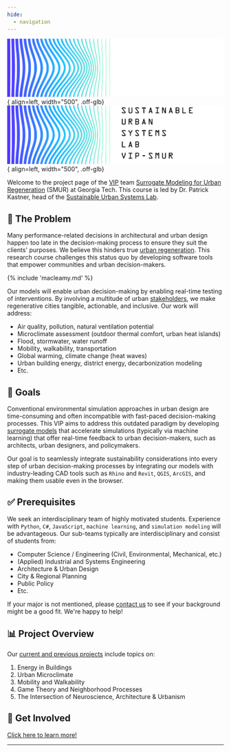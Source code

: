 ```yaml
---
hide:
  - navigation
---
```


<style>
/* find better solution for this later */
.md-typeset h1 {
  position: absolute;
  left: -999px;
}
</style>

![SustainLab Logo](images/sustainlab-smur-logo-wordmark-color-white.svg#dark-only){ align=left, width="500", .off-glb}
![SustainLab Logo](images/sustainlab-smur-logo-wordmark-color-black.svg#light-only){ align=left, width="500", .off-glb}

Welcome to the project page of the [VIP][VIP] team [Surrogate Modeling for Urban Regeneration](https://vip-smur.github.io/) (SMUR) at Georgia Tech. 
This course is led by Dr. Patrick Kastner, head of the [Sustainable Urban Systems Lab](https://sustain.arch.gatech.edu).

## 📝 The Problem

Many performance-related decisions in architectural and urban design happen too late in the decision-making process to ensure they suit the clients' purposes. 
We believe this hinders true [urban regeneration][urban regeneration]. 
This research course challenges this status quo by developing software tools that empower communities and urban decision-makers.

{% include 'macleamy.md' %} 

Our models will enable urban decision-making by enabling real-time testing of interventions. 
By involving a multitude of urban [stakeholders][stakeholders], we make regenerative cities tangible, actionable, and inclusive. 
Our work will address:

- Air quality, pollution, natural ventilation potential
- Microclimate assessment (outdoor thermal comfort, urban heat islands)
- Flood, stormwater, water runoff
- Mobility, walkability, transportation
- Global warming, climate change (heat waves)
- Urban building energy, district energy, decarbonization modeling
- Etc.

## 🎯 Goals

Conventional environmental simulation approaches in urban design are time-consuming and often incompatible with fast-paced decision-making processes. 
This VIP aims to address this outdated paradigm by developing [surrogate models][surrogate models] that accelerate simulations (typically via machine learning) that offer real-time feedback to urban decision-makers, such as architects, urban designers, and policymakers.

Our goal is to seamlessly integrate sustainability considerations into every step of urban decision-making processes by integrating our models with industry-leading CAD tools such as `Rhino` and `Revit`, `QGIS`, `ArcGIS`, and making them usable even in the browser.

## ✅ Prerequisites

We seek an interdisciplinary team of highly motivated students. 
Experience with `Python`, `C#`, `JavaScript`, `machine learning`, and `simulation modeling` will be advantageous. 
Our sub-teams typically are interdisciplinary and consist of students from:

- Computer Science / Engineering (Civil, Environmental, Mechanical, etc.)
- (Applied) Industrial and Systems Engineering
- Architecture & Urban Design
- City & Regional Planning
- Public Policy
- Etc.

If your major is not mentioned, please [contact us](mailto:patrick.kastner@gatech.edu) to see if your background might be a good fit. 
We're happy to help!
  
## 📊 Project Overview

Our [current and previous projects](https://vip-smur.github.io/projects/) include topics on:

1. Energy in Buildings
2. Urban Microclimate
3. Mobility and Walkability
4. Game Theory and Neighborhood Processes
5. The Intersection of Neuroscience, Architecture & Urbanism

## 🤝 Get Involved

[Click here to learn more!](https://vip-smur.github.io/get-involved/profile/)

---

[VIP]: https://vip.gatech.edu/vip-vertically-integrated-projects-program "The Vertically Integrated Projects (VIP) Program is a transformative approach to enhancing higher education by engaging undergraduate and graduate students in ambitious, long-term, large-scale, multidisciplinary project teams led by faculty. The program has been rigorously evaluated and refined over two decades."

[stakeholders]: https://www.rescue.org/sites/default/files/document/1501/weburbanstakeholderengagementandcoordinationweb.pdf "- Affected populations<br>- Community leaders<br>- Civil society:<br>&emsp;- local non-governmental organisations<br>&emsp;- community-based organisations<br>&emsp;- non-state armed actor<br>- International actors and donors<br>- National government, sub-national and local government<br>- Urban planning institutions<br>- Architects / Urban Designers<br>- Private sector<br>- Academia"

[urban regeneration]: (https://unhabitat.org/topic/urban-regeneration) "Urban regeneration brings back underutilized assets and redistributes opportunities, increasing urban prosperity and quality of life."

[surrogate models]: (https://en.wikipedia.org/wiki/Surrogate_model) "A surrogate model is a mathematical approximation or metamodel that mimics the behavior of a computationally expensive or complex system, allowing for faster analysis and optimization."

